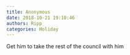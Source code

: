 ```yaml
---
title: Anonymous
date: 2018-10-21 19:10:46
authors: Ripp
categories: Holiday
---
```


 Get him to take the rest of the council with him